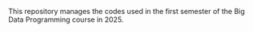 This repository manages the codes used in the first semester of the Big Data Programming course in 2025.